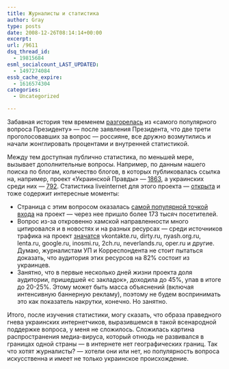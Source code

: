 ```yaml
---
title: Журналисты и статистика
author: Gray
type: posts
date: 2008-12-26T08:14:14+00:00
excerpt:
url: /9611
dsq_thread_id:
  - 19815684
esml_socialcount_LAST_UPDATED:
  - 1497274084
essb_cache_expire:
  - 1616574304
categories:
  - Uncategorized

---
```








Забавная история тем временем [разгорелась][1] из &#171;самого популярного вопроса Президенту&#187; &#8212; после заявления Президента, что две трети проголосовавших за вопрос &#8212; россияне, все дружно возмутились и начали жонглировать процентами и внутренней статистикой.

Между тем доступная публично статистика, по меньшей мере, вызывает дополнительные вопросы. Например, по данным нашего поиска по блогам, количество блогов, в которых публиковалась ссылка на, например, проект &#171;Украинской Правды&#187; &#8212; [1863][2], а украинских среди них &#8212; [792][3]. Статистика liveinternet для этого проекта &#8212; [открыта][4] и тоже содержит интересные моменты:

  * Страница с этим вопросом оказалась [самой популярной точкой входа][5] на проект &#8212; через нее пришло более 173 тысяч посетителей.
  * Вопрос из-за откровенно хамской направленности много цитировался и в новостях и на разных ресурсах &#8212; среди источников трафика на проект [значатся][6] vkontakte.ru, dirty.ru, nyash.org.ru, lenta.ru, google.ru, inosmi.ru, 2ch.ru, neverlands.ru, oper.ru и другие. Думаю, журналистам УП и Корреспондента не стоит пытаться доказать, что аудитория этих ресурсов на 82% состоит из украинцев.
  * Занятно, что в первые несколько дней жизни проекта доля аудитории, пришедшей &#171;с закладок&#187;, доходила до 45%, упав в итоге до 20-25%. Этому может быть масса объяснений (включая интенсивную баннерную рекламу), поэтому не будем воспринимать это как показатель накрутки, конечно. Но занятно.

Итого, после изучения статистики, могу сказать, что образа праведного гнева украинских интернетчиков, выразившемся в такой всенародной поддержке вопроса, у меня не сложилось. Сложилась картина распространения медиа-вируса, который отнюдь не развивался в границах одной страны &#8212; в интернете нет географических границ. Так что хотят журналисты? &#8212; хотели они или нет, но популярность вопроса искусственна и имеет не только украинское происхождение.

 [1]: http://pravda.com.ua/news/2008/12/24/86755.htm
 [2]: http://blogs.yandex.ru/search.xml?text=&ft=blog&link=http%3A%2F%2Fpresident.pravda.com.ua%2F
 [3]: http://blogs.yandex.ru/search.xml?text=&ft=blog&link=http%3A%2F%2Fpresident.pravda.com.ua%2F&geo=%D0%A3%D0%BA%D1%80%D0%B0%D0%B8%D0%BD%D0%B0
 [4]: http://www.liveinternet.ru/stat/president.pravda.com.ua/
 [5]: http://www.liveinternet.ru/stat/president.pravda.com.ua/first_pages.html?id=267;id=234;id=120039;id=25954;id=121;id=40299;date=2008-12-21;period=month
 [6]: http://www.liveinternet.ru/stat/president.pravda.com.ua/sources.html?date=2008-12-25&period=month&id=213889&id=220143&id=121&id=220722&id=213914&per_page=20&ok=+OK+
